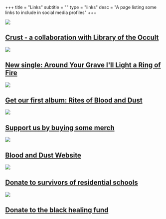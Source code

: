 +++
title = "Links"
subtitle = ""
type = "links"
desc = "A page listing some links to include in social media profiles"
+++

<div class="separator"><img src="/img/separator.svg" /></div>

## [Crust - a collaboration with Library of the Occult](https://libraryoftheoccult.bandcamp.com/album/crust-narrated-by-peter-baker)  

<div class="separator"><img src="/img/separator.svg" /></div>

## [New single: Around Your Grave I'll Light a Ring of Fire](https://blood-and-dust.bandcamp.com/track/around-your-grave-ill-light-a-ring-of-fire)  

<div class="separator"><img src="/img/separator.svg" /></div>

## [Get our first album: Rites of Blood and Dust](https://blood-and-dust.bandcamp.com/album/rites-of-blood-and-dust/)  

<div class="separator"><img src="/img/separator.svg" /></div>

## [Support us by buying some merch](https://blood-and-dust.bandcamp.com/merch)  

<div class="separator"><img src="/img/separator.svg" /></div>

## [Blood and Dust Website](https://blood-and-dust.com/)  

<div class="separator"><img src="/img/separator.svg" /></div>

## [Donate to survivors of residential schools](https://www.irsss.ca/donate)  

<div class="separator"><img src="/img/separator.svg" /></div>

## [Donate to the black healing fund](https://www.blackhealingfund.com/)
